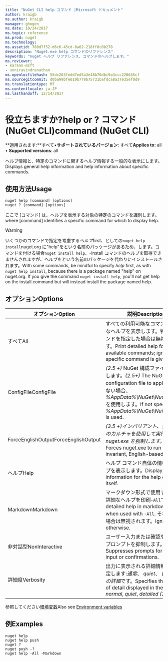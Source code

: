 ```yaml
---
title: "NuGet CLI help コマンド |Microsoft ドキュメント"
author: kraigb
ms.author: kraigb
manager: ghogen
ms.date: 10/24/2017
ms.topic: reference
ms.prod: nuget
ms.technology: 
ms.assetid: 780d7f52-d6c6-45cd-8a62-218ff8c0b270
description: "Nuget.exe help コマンドのリファレンス"
keywords: "nuget ヘルプ リファレンス、コマンドのヘルプします。"
ms.reviewer:
- karann-msft
- unniravindranathan
ms.openlocfilehash: 55dc263fedd7ed5a3e48b76dbc9a3ccc220655cf
ms.sourcegitcommit: d0ba99bfe019b779b75731bafdca8a37e35ef0d9
ms.translationtype: MT
ms.contentlocale: ja-JP
ms.lasthandoff: 12/14/2017
---
```

# <a name="help-or--command-nuget-cli"></a><span data-ttu-id="87681-104">役立ちますか?</span><span class="sxs-lookup"><span data-stu-id="87681-104">help or ?</span></span> <span data-ttu-id="87681-105">コマンド (NuGet CLI)</span><span class="sxs-lookup"><span data-stu-id="87681-105">command (NuGet CLI)</span></span>

<span data-ttu-id="87681-106">**適用されます:**すべて&bullet;**サポートされているバージョン**: すべて</span><span class="sxs-lookup"><span data-stu-id="87681-106">**Applies to:** all &bullet; **Supported versions**: all</span></span>

<span data-ttu-id="87681-107">ヘルプ情報と、特定のコマンドに関するヘルプ情報する一般的な表示にします。</span><span class="sxs-lookup"><span data-stu-id="87681-107">Displays general help information and help information about specific commands.</span></span>

## <a name="usage"></a><span data-ttu-id="87681-108">使用方法</span><span class="sxs-lookup"><span data-stu-id="87681-108">Usage</span></span>

```
nuget help [command] [options]
nuget ? [command] [options]
```

<span data-ttu-id="87681-109">ここで [コマンド] は、ヘルプを表示する対象の特定のコマンドを識別します。</span><span class="sxs-lookup"><span data-stu-id="87681-109">where [command] identifies a specific command for which to display help.</span></span>

> [!Warning]
> <span data-ttu-id="87681-110">いくつかのコマンドで指定を考慮する*ヘルプ*first、としての`nuget help install`nuget.org に"help"をという名前のパッケージがあるため、します。コマンドを付ける場合`nuget install help`、-install コマンドのヘルプを取得できませんされますが、ヘルプをという名前のパッケージを代わりにインストールされます。</span><span class="sxs-lookup"><span data-stu-id="87681-110">With some commands, be mindful to specify *help* first, as with `nuget help install`, because there is a package named "help" on nuget.org. If you give the command `nuget install help`, you'll not get help on the install command but will instead install the package named help.</span></span>

## <a name="options"></a><span data-ttu-id="87681-111">オプション</span><span class="sxs-lookup"><span data-stu-id="87681-111">Options</span></span>

| <span data-ttu-id="87681-112">オプション</span><span class="sxs-lookup"><span data-stu-id="87681-112">Option</span></span> | <span data-ttu-id="87681-113">説明</span><span class="sxs-lookup"><span data-stu-id="87681-113">Description</span></span> |
| --- | --- |
| <span data-ttu-id="87681-114">すべて</span><span class="sxs-lookup"><span data-stu-id="87681-114">All</span></span> | <span data-ttu-id="87681-115">すべての利用可能なコマンドは詳細なヘルプを表示します。特定のコマンドを指定した場合は無視されます。</span><span class="sxs-lookup"><span data-stu-id="87681-115">Print detailed help for all available commands; ignored if a specific command is given.</span></span> |
| <span data-ttu-id="87681-116">ConfigFile</span><span class="sxs-lookup"><span data-stu-id="87681-116">ConfigFile</span></span> | <span data-ttu-id="87681-117">*(2.5 +)* NuGet 構成ファイルを適用します。</span><span class="sxs-lookup"><span data-stu-id="87681-117">*(2.5+)* The NuGet configuration file to apply.</span></span> <span data-ttu-id="87681-118">指定しない場合、 *%AppData%\NuGet\NuGet.Config*を使用します。</span><span class="sxs-lookup"><span data-stu-id="87681-118">If not specified, *%AppData%\NuGet\NuGet.Config* is used.</span></span> |
| <span data-ttu-id="87681-119">ForceEnglishOutput</span><span class="sxs-lookup"><span data-stu-id="87681-119">ForceEnglishOutput</span></span> | <span data-ttu-id="87681-120">*(3.5 +)*インバリアント、英語ベースのカルチャを使用して実行する nuget.exe を強制します。</span><span class="sxs-lookup"><span data-stu-id="87681-120">*(3.5+)* Forces nuget.exe to run using an invariant, English-based culture.</span></span> |
| <span data-ttu-id="87681-121">ヘルプ</span><span class="sxs-lookup"><span data-stu-id="87681-121">Help</span></span> | <span data-ttu-id="87681-122">ヘルプ コマンド自体の情報のヘルプを表示します。</span><span class="sxs-lookup"><span data-stu-id="87681-122">Displays help information for the help command itself.</span></span> |
| <span data-ttu-id="87681-123">Markdown</span><span class="sxs-lookup"><span data-stu-id="87681-123">Markdown</span></span> | <span data-ttu-id="87681-124">マークダウン形式で使用する場合の詳細なヘルプを印刷`-All`です。</span><span class="sxs-lookup"><span data-stu-id="87681-124">Print detailed help in markdown format when used with `-All`.</span></span> <span data-ttu-id="87681-125">それ以外の場合は無視されます。</span><span class="sxs-lookup"><span data-stu-id="87681-125">Ignored otherwise.</span></span> |
| <span data-ttu-id="87681-126">非対話型</span><span class="sxs-lookup"><span data-stu-id="87681-126">NonInteractive</span></span> | <span data-ttu-id="87681-127">ユーザー入力または確認を要求するプロンプトを抑制します。</span><span class="sxs-lookup"><span data-stu-id="87681-127">Suppresses prompts for user input or confirmations.</span></span> |
| <span data-ttu-id="87681-128">詳細度</span><span class="sxs-lookup"><span data-stu-id="87681-128">Verbosity</span></span> | <span data-ttu-id="87681-129">出力に表示される詳細情報の量を指定します:*通常*、 *quiet*、 *(2.5 以降) の詳細*です。</span><span class="sxs-lookup"><span data-stu-id="87681-129">Specifies the amount of detail displayed in the output: *normal*, *quiet*, *detailed (2.5+)*.</span></span> |

<span data-ttu-id="87681-130">参照してください[環境変数](cli-ref-environment-variables.md)</span><span class="sxs-lookup"><span data-stu-id="87681-130">Also see [Environment variables](cli-ref-environment-variables.md)</span></span>

## <a name="examples"></a><span data-ttu-id="87681-131">例</span><span class="sxs-lookup"><span data-stu-id="87681-131">Examples</span></span>

```
nuget help
nuget help push
nuget ?
nuget push -?
nuget help -All -Markdown
```
